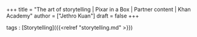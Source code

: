 +++
title = "The art of storytelling | Pixar in a Box | Partner content | Khan Academy"
author = ["Jethro Kuan"]
draft = false
+++

tags
: [Storytelling]({{<relref "storytelling.md" >}})
